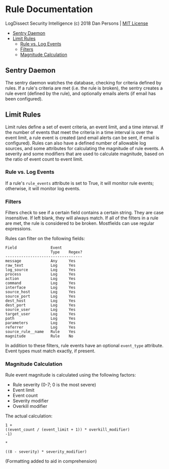 # Rule Documentation

LogDissect Security Intelligence (c) 2018 Dan Persons | [MIT License](../LICENSE)

- [Sentry Daemon](#sentry-daemon)
- [Limit Rules](#limit-rules)
    - [Rule vs. Log Events](#rule-vs-log-events)
    - [Filters](#filters)
    - [Magnitude Calculation](#magnitude-calculation)

## Sentry Daemon
The sentry daemon watches the database, checking for criteria defined by rules. If a rule's criteria are met (i.e. the rule is broken), the sentry creates a rule event (defined by the rule), and optionally emails alerts (if email has been configured).

## Limit Rules
Limit rules define a set of event criteria, an event limit, and a time interval. If the number of events that meet the criteria in a time interval is over the event limit, a rule event is created (and email alerts can be sent, if email is configured). Rules can also have a defined number of allowable log sources, and some attributes for calculating the magnitude of rule events. A severity and some modifiers that are used to calculate magnitude, based on the ratio of event count to event limit.

### Rule vs. Log Events
If a rule's `rule_events` attribute is set to True, it will monitor rule events; otherwise, it will monitor log events.

### Filters
Filters check to see if a certain field contains a certain string. They are case insensitive. If left blank, they will always match. If all of the filters in a rule are met, the rule is considered to be broken. Mostfields can use regular expressions.

Rules can filter on the following fields:
```
Field               Event
                    Type    Regex?
----------------------------------
message             Any     Yes
raw_text            Log     Yes
log_source          Log     Yes
process             Log     Yes
action              Log     Yes
command             Log     Yes
interface           Log     Yes
source_host         Log     Yes
source_port         Log     Yes
dest_host           Log     Yes
dest_port           Log     Yes
source_user         Log     Yes
target_user         Log     Yes
path                Log     Yes
parameters          Log     Yes
referrer            Log     Yes
source_rule__name   Rule    Yes
magnitude           Rule    No
```
In addition to these filters, rule events have an optional `event_type` attribute. Event types must match exactly, if present.

### Magnitude Calculation
Rule event magnitude is calculated using the following factors:

- Rule severity (0-7; 0 is the most severe)
- Event limit
- Event count
- Severity modifier
- Overkill modifier

The actual calculation:
```
1 +
((event_count / (event_limit + 1)) * overkill_modifier)
-1)

*

((8 - severity) * severity_modifier)
```
(Formatting added to aid in comprehension)
